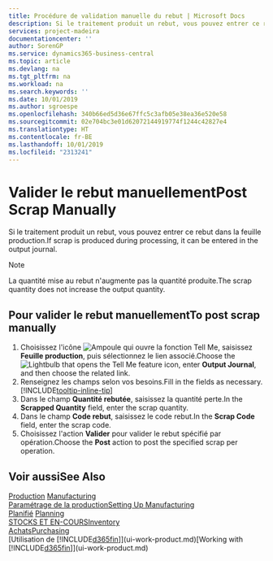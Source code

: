 ```yaml
---
title: Procédure de validation manuelle du rebut | Microsoft Docs
description: Si le traitement produit un rebut, vous pouvez entrer ce rebut dans la feuille production. Remarquez que la quantité perte n'augmente pas la quantité produite.
services: project-madeira
documentationcenter: ''
author: SorenGP
ms.service: dynamics365-business-central
ms.topic: article
ms.devlang: na
ms.tgt_pltfrm: na
ms.workload: na
ms.search.keywords: ''
ms.date: 10/01/2019
ms.author: sgroespe
ms.openlocfilehash: 340b66ed5d36e67ffc5c3afb05e38ea36e520e58
ms.sourcegitcommit: 02e704bc3e01d62072144919774f1244c42827e4
ms.translationtype: HT
ms.contentlocale: fr-BE
ms.lasthandoff: 10/01/2019
ms.locfileid: "2313241"
---
```

# <a name="post-scrap-manually"></a><span data-ttu-id="543a9-104">Valider le rebut manuellement</span><span class="sxs-lookup"><span data-stu-id="543a9-104">Post Scrap Manually</span></span>
<span data-ttu-id="543a9-105">Si le traitement produit un rebut, vous pouvez entrer ce rebut dans la feuille production.</span><span class="sxs-lookup"><span data-stu-id="543a9-105">If scrap is produced during processing, it can be entered in the output journal.</span></span> 

> [!NOTE]
> <span data-ttu-id="543a9-106">La quantité mise au rebut n'augmente pas la quantité produite.</span><span class="sxs-lookup"><span data-stu-id="543a9-106">The scrap quantity does not increase the output quantity.</span></span>  

## <a name="to-post-scrap-manually"></a><span data-ttu-id="543a9-107">Pour valider le rebut manuellement</span><span class="sxs-lookup"><span data-stu-id="543a9-107">To post scrap manually</span></span>  
1. <span data-ttu-id="543a9-108">Choisissez l'icône ![Ampoule qui ouvre la fonction Tell Me](media/ui-search/search_small.png "Dites-moi ce que vous voulez faire"), saisissez **Feuille production**, puis sélectionnez le lien associé.</span><span class="sxs-lookup"><span data-stu-id="543a9-108">Choose the ![Lightbulb that opens the Tell Me feature](media/ui-search/search_small.png "Tell me what you want to do") icon, enter **Output Journal**, and then choose the related link.</span></span>  
2. <span data-ttu-id="543a9-109">Renseignez les champs selon vos besoins.</span><span class="sxs-lookup"><span data-stu-id="543a9-109">Fill in the fields as necessary.</span></span> [!INCLUDE[tooltip-inline-tip](includes/tooltip-inline-tip_md.md)]  
3. <span data-ttu-id="543a9-110">Dans le champ **Quantité rebutée**, saisissez la quantité perte.</span><span class="sxs-lookup"><span data-stu-id="543a9-110">In the **Scrapped Quantity** field, enter the scrap quantity.</span></span>  
4. <span data-ttu-id="543a9-111">Dans le champ **Code rebut**, saisissez le code rebut.</span><span class="sxs-lookup"><span data-stu-id="543a9-111">In the **Scrap Code** field, enter the scrap code.</span></span>  
5. <span data-ttu-id="543a9-112">Choisissez l'action **Valider** pour valider le rebut spécifié par opération.</span><span class="sxs-lookup"><span data-stu-id="543a9-112">Choose the **Post** action to post the specified scrap per operation.</span></span>  

## <a name="see-also"></a><span data-ttu-id="543a9-113">Voir aussi</span><span class="sxs-lookup"><span data-stu-id="543a9-113">See Also</span></span>  
<span data-ttu-id="543a9-114">[Production](production-manage-manufacturing.md)  </span><span class="sxs-lookup"><span data-stu-id="543a9-114">[Manufacturing](production-manage-manufacturing.md)  </span></span>  
[<span data-ttu-id="543a9-115">Paramétrage de la production</span><span class="sxs-lookup"><span data-stu-id="543a9-115">Setting Up Manufacturing</span></span>](production-configure-production-processes.md)  
<span data-ttu-id="543a9-116">[Planifié](production-planning.md)    </span><span class="sxs-lookup"><span data-stu-id="543a9-116">[Planning](production-planning.md)    </span></span>  
[<span data-ttu-id="543a9-117">STOCKS ET EN-COURS</span><span class="sxs-lookup"><span data-stu-id="543a9-117">Inventory</span></span>](inventory-manage-inventory.md)  
[<span data-ttu-id="543a9-118">Achats</span><span class="sxs-lookup"><span data-stu-id="543a9-118">Purchasing</span></span>](purchasing-manage-purchasing.md)  
<span data-ttu-id="543a9-119">[Utilisation de [!INCLUDE[d365fin](includes/d365fin_md.md)]](ui-work-product.md)</span><span class="sxs-lookup"><span data-stu-id="543a9-119">[Working with [!INCLUDE[d365fin](includes/d365fin_md.md)]](ui-work-product.md)</span></span>
